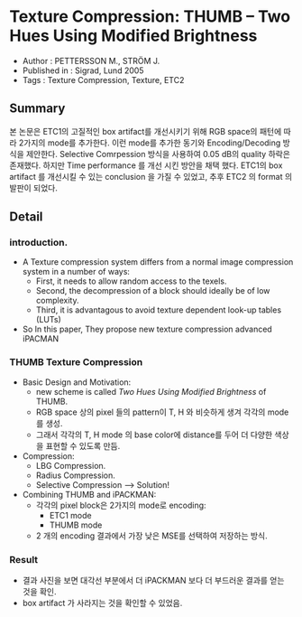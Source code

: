# Texture Compression: THUMB – Two Hues Using Modified Brightness
- Author : PETTERSSON M., STRÖM J.
- Published in : Sigrad, Lund 2005 
- Tags : Texture Compression, Texture, ETC2

## Summary
본 논문은 ETC1의 고질적인 box artifact를 개선시키기 위해 RGB space의 패턴에 따라 2가지의 mode를 추가한다.
이런 mode를 추가한 동기와 Encoding/Decoding 방식을 제안한다. 
Selective Comrpession 방식을 사용하여 0.05 dB의 quality 하락은 존재했다. 
하지만 Time performance 를 개선 시킨 방안을 채택 했다. 
ETC1의 box artifact 를 개선시킬 수 있는 conclusion 을 가질 수 있었고,
추후 ETC2 의 format 의 발판이 되었다. 

## Detail
### introduction.
- A Texture compression system differs from a normal image compression system in a number of ways:
    - First, it needs to allow random access to the texels.
    - Second, the decompression of a block should ideally be of low complexity.
    - Third, it is advantagous to avoid texture dependent look-up tables (LUTs)
- So In this paper, They propose new texture compression advanced iPACMAN

### THUMB Texture Compression
- Basic Design and Motivation:
    - new scheme is called _Two Hues Using Modified Brightness_ of THUMB.
    - RGB space 상의 pixel 들의 pattern이 T, H 와 비슷하게 생겨 각각의 mode 를 생성.
    - 그래서 각각의 T, H mode 의 base color에 distance를 두어 더 다양한 색상을 표현할 수 있도록 만듬.
- Compression:
    - LBG Compression.
    - Radius Compression.
    - Selective Compression --> Solution!
- Combining THUMB and iPACKMAN:
    - 각각의 pixel block은 2가지의 mode로 encoding:
        - ETC1 mode
        - THUMB mode
    - 2 개의 encoding 결과에서 가장 낮은 MSE를 선택하여 저장하는 방식.
### Result 
- 결과 사진을 보면 대각선 부분에서 더 iPACKMAN 보다 더 부드러운 결과를 얻는 것을 확인.
- box artifact 가 사라지는 것을 확인할 수 있었음.
